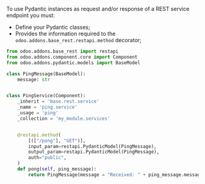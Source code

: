To use Pydantic instances as request and/or response of a REST service endpoint you
must:

- Define your Pydantic classes;
- Provides the information required to the `odoo.addons.base_rest.restapi.method`
  decorator;

```python
from odoo.addons.base_rest import restapi
from odoo.addons.component.core import Component
from odoo.addons.pydantic.models import BaseModel

class PingMessage(BaseModel):
    message: str


class PingService(Component):
    _inherit = 'base.rest.service'
    _name = 'ping.service'
    _usage = 'ping'
    _collection = 'my_module.services'


    @restapi.method(
        [(["/pong"], "GET")],
        input_param=restapi.PydanticModel(PingMessage),
        output_param=restapi.PydanticModel(PingMessage),
        auth="public",
    )
    def pong(self, ping_message):
        return PingMessage(message = "Received: " + ping_message.message)
```
